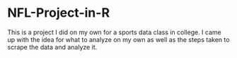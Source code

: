 # NFL-Project-in-R
This is a project I did on my own for a sports data class in college. I came up with the idea for what to analyze on my own as well as the steps taken to scrape the data and analyze it.
